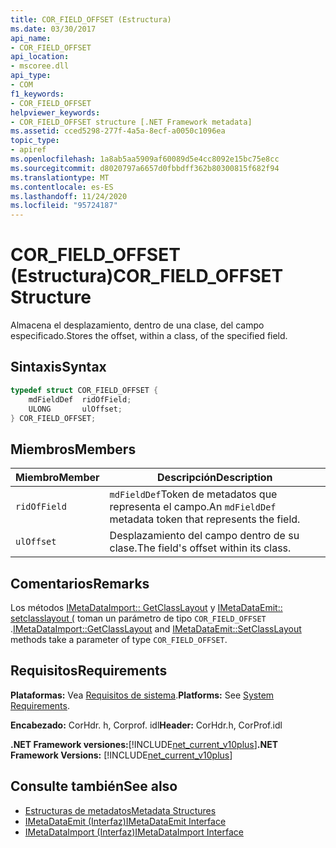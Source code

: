```yaml
---
title: COR_FIELD_OFFSET (Estructura)
ms.date: 03/30/2017
api_name:
- COR_FIELD_OFFSET
api_location:
- mscoree.dll
api_type:
- COM
f1_keywords:
- COR_FIELD_OFFSET
helpviewer_keywords:
- COR_FIELD_OFFSET structure [.NET Framework metadata]
ms.assetid: cced5298-277f-4a5a-8ecf-a0050c1096ea
topic_type:
- apiref
ms.openlocfilehash: 1a8ab5aa5909af60089d5e4cc8092e15bc75e8cc
ms.sourcegitcommit: d8020797a6657d0fbbdff362b80300815f682f94
ms.translationtype: MT
ms.contentlocale: es-ES
ms.lasthandoff: 11/24/2020
ms.locfileid: "95724187"
---
```

# <a name="cor_field_offset-structure"></a><span data-ttu-id="06554-102">COR_FIELD_OFFSET (Estructura)</span><span class="sxs-lookup"><span data-stu-id="06554-102">COR_FIELD_OFFSET Structure</span></span>

<span data-ttu-id="06554-103">Almacena el desplazamiento, dentro de una clase, del campo especificado.</span><span class="sxs-lookup"><span data-stu-id="06554-103">Stores the offset, within a class, of the specified field.</span></span>  
  
## <a name="syntax"></a><span data-ttu-id="06554-104">Sintaxis</span><span class="sxs-lookup"><span data-stu-id="06554-104">Syntax</span></span>  
  
```cpp  
typedef struct COR_FIELD_OFFSET {  
    mdFieldDef  ridOfField;  
    ULONG       ulOffset;  
} COR_FIELD_OFFSET;  
```  
  
## <a name="members"></a><span data-ttu-id="06554-105">Miembros</span><span class="sxs-lookup"><span data-stu-id="06554-105">Members</span></span>  
  
|<span data-ttu-id="06554-106">Miembro</span><span class="sxs-lookup"><span data-stu-id="06554-106">Member</span></span>|<span data-ttu-id="06554-107">Descripción</span><span class="sxs-lookup"><span data-stu-id="06554-107">Description</span></span>|  
|------------|-----------------|  
|`ridOfField`|<span data-ttu-id="06554-108">`mdFieldDef`Token de metadatos que representa el campo.</span><span class="sxs-lookup"><span data-stu-id="06554-108">An `mdFieldDef` metadata token that represents the field.</span></span>|  
|`ulOffset`|<span data-ttu-id="06554-109">Desplazamiento del campo dentro de su clase.</span><span class="sxs-lookup"><span data-stu-id="06554-109">The field's offset within its class.</span></span>|  
  
## <a name="remarks"></a><span data-ttu-id="06554-110">Comentarios</span><span class="sxs-lookup"><span data-stu-id="06554-110">Remarks</span></span>  

 <span data-ttu-id="06554-111">Los métodos [IMetaDataImport:: GetClassLayout](imetadataimport-getclasslayout-method.md) y [IMetaDataEmit:: setclasslayout (](imetadataemit-setclasslayout-method.md) toman un parámetro de tipo `COR_FIELD_OFFSET` .</span><span class="sxs-lookup"><span data-stu-id="06554-111">[IMetaDataImport::GetClassLayout](imetadataimport-getclasslayout-method.md) and [IMetaDataEmit::SetClassLayout](imetadataemit-setclasslayout-method.md) methods take a parameter of type `COR_FIELD_OFFSET`.</span></span>  
  
## <a name="requirements"></a><span data-ttu-id="06554-112">Requisitos</span><span class="sxs-lookup"><span data-stu-id="06554-112">Requirements</span></span>  

 <span data-ttu-id="06554-113">**Plataformas:** Vea [Requisitos de sistema](../../get-started/system-requirements.md).</span><span class="sxs-lookup"><span data-stu-id="06554-113">**Platforms:** See [System Requirements](../../get-started/system-requirements.md).</span></span>  
  
 <span data-ttu-id="06554-114">**Encabezado:** CorHdr. h, Corprof. idl</span><span class="sxs-lookup"><span data-stu-id="06554-114">**Header:** CorHdr.h, CorProf.idl</span></span>  
  
 <span data-ttu-id="06554-115">**.NET Framework versiones:**[!INCLUDE[net_current_v10plus](../../../../includes/net-current-v10plus-md.md)]</span><span class="sxs-lookup"><span data-stu-id="06554-115">**.NET Framework Versions:** [!INCLUDE[net_current_v10plus](../../../../includes/net-current-v10plus-md.md)]</span></span>  
  
## <a name="see-also"></a><span data-ttu-id="06554-116">Consulte también</span><span class="sxs-lookup"><span data-stu-id="06554-116">See also</span></span>

- [<span data-ttu-id="06554-117">Estructuras de metadatos</span><span class="sxs-lookup"><span data-stu-id="06554-117">Metadata Structures</span></span>](metadata-structures.md)
- [<span data-ttu-id="06554-118">IMetaDataEmit (Interfaz)</span><span class="sxs-lookup"><span data-stu-id="06554-118">IMetaDataEmit Interface</span></span>](imetadataemit-interface.md)
- [<span data-ttu-id="06554-119">IMetaDataImport (Interfaz)</span><span class="sxs-lookup"><span data-stu-id="06554-119">IMetaDataImport Interface</span></span>](imetadataimport-interface.md)
